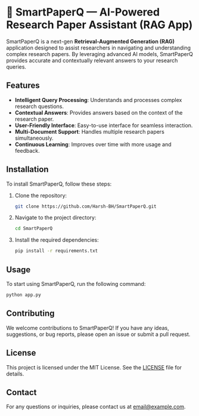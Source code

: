 # 🧠 SmartPaperQ — AI-Powered Research Paper Assistant (RAG App)

SmartPaperQ is a next-gen **Retrieval-Augmented Generation (RAG)** application designed to assist researchers in navigating and understanding complex research papers. By leveraging advanced AI models, SmartPaperQ provides accurate and contextually relevant answers to your research queries.

## Features

- **Intelligent Query Processing**: Understands and processes complex research questions.
- **Contextual Answers**: Provides answers based on the context of the research paper.
- **User-Friendly Interface**: Easy-to-use interface for seamless interaction.
- **Multi-Document Support**: Handles multiple research papers simultaneously.
- **Continuous Learning**: Improves over time with more usage and feedback.

## Installation

To install SmartPaperQ, follow these steps:

1. Clone the repository:
   ```bash
   git clone https://github.com/Harsh-BH/SmartPaperQ.git
   ```
2. Navigate to the project directory:
   ```bash
   cd SmartPaperQ
   ```
3. Install the required dependencies:
   ```bash
   pip install -r requirements.txt
   ```

## Usage

To start using SmartPaperQ, run the following command:
```bash
python app.py
```

## Contributing

We welcome contributions to SmartPaperQ! If you have any ideas, suggestions, or bug reports, please open an issue or submit a pull request.

## License

This project is licensed under the MIT License. See the [LICENSE](LICENSE) file for details.

## Contact

For any questions or inquiries, please contact us at [email@example.com](mailto:email@example.com).
